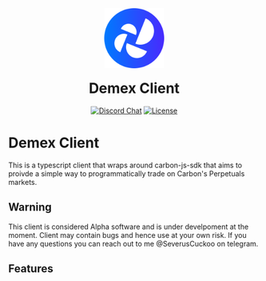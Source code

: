 <div align="center">
  <img height="120x" src="https://raw.githubusercontent.com/Switcheo/token-icons/main/demex/demex_color.png" />

  <h1 style="margin-top:20px;">Demex Client</h1>

  <p>
    <a href="https://discord.com/channels/738816874720133172/763588653116555294"><img alt="Discord Chat" src="https://img.shields.io/discord/738816874720133172?color=3e35ff" /></a>
    <a href="https://opensource.org/licenses/Apache-2.0"><img alt="License" src="https://img.shields.io/badge/License-Apache_2.0-3e35ff" /></a>
  </p>
</div>

# Demex Client

This is a typescript client that wraps around carbon-js-sdk that aims to proivde a simple way to programmatically trade on Carbon's Perpetuals markets.

## Warning

This client is considered Alpha software and is under develpoment at the moment. Client may contain bugs and hence use at your own risk. If you have any questions you can reach out to me @SeverusCuckoo on telegram.

## Features
